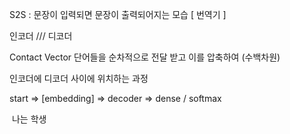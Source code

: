  S2S : 문장이 입력되면 문장이 출력되어지는 모습  [ 번역기 ]

인코더 /// 디코더 

Contact Vector 단어들을 순차적으로 전달 받고 이를 압축하여 (수백차원)

인코더에 디코더 사이에 위치하는 과정 

  

start => [embedding] => decoder => dense / softmax 

​				나는                 학생              




